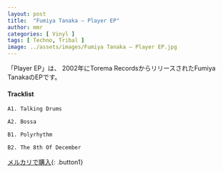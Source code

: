 ```yaml
---
layout: post
title:  "Fumiya Tanaka – Player EP"
author: mmr
categories: [ Vinyl ]
tags: [ Techno, Tribal ]
image: ../assets/images/Fumiya Tanaka – Player EP.jpg
---
```


「Player EP」は、
2002年にTorema RecordsからリリースされたFumiya TanakaのEPです。


#### Tracklist
```md
A1. Talking Drums

A2. Bossa

B1. Polyrhythm

B2. The 8th Of December
```

[メルカリで購入](https://jp.mercari.com/item/m93872054056?afid=6142608987){: .button1}


